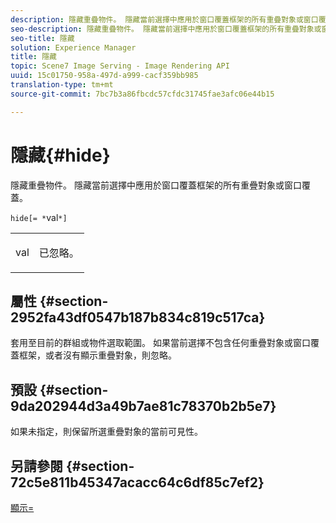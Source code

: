 ```yaml
---
description: 隱藏重疊物件。 隱藏當前選擇中應用於窗口覆蓋框架的所有重疊對象或窗口覆蓋。
seo-description: 隱藏重疊物件。 隱藏當前選擇中應用於窗口覆蓋框架的所有重疊對象或窗口覆蓋。
seo-title: 隱藏
solution: Experience Manager
title: 隱藏
topic: Scene7 Image Serving - Image Rendering API
uuid: 15c01750-958a-497d-a999-cacf359bb985
translation-type: tm+mt
source-git-commit: 7bc7b3a86fbcdc57cfdc31745fae3afc06e44b15

---
```



# 隱藏{#hide}

隱藏重疊物件。 隱藏當前選擇中應用於窗口覆蓋框架的所有重疊對象或窗口覆蓋。

`hide[= *`val`*]`

<table id="simpletable_015459EC2F4642A59B04F0B8064070B1"> 
 <tr class="strow"> 
  <td class="stentry"> <p><span class="codeph"> <span class="varname"> val</span></span> </p> </td> 
  <td class="stentry"> <p>已忽略。 </p></td> 
 </tr> 
</table>

## 屬性 {#section-2952fa43df0547b187b834c819c517ca}

套用至目前的群組或物件選取範圍。 如果當前選擇不包含任何重疊對象或窗口覆蓋框架，或者沒有顯示重疊對象，則忽略。

## 預設 {#section-9da202944d3a49b7ae81c78370b2b5e7}

如果未指定，則保留所選重疊對象的當前可見性。

## 另請參閱 {#section-72c5e811b45347acacc64c6df85c7ef2}

[顯示=](../../../../../ir-api/http-protocol/image-rendering-api-ref/c-ir-http-protocol-ref/c-ir-http-protocol-command-reference/r-ir-show.md#reference-f1824e1a501144bc9a6ae28de8e6bcb9)
